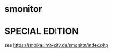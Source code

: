 # smonitor


#  SPECIAL EDITION  #
  see
    https://smolka.lima-city.de/smonitor/index.php
    
    

